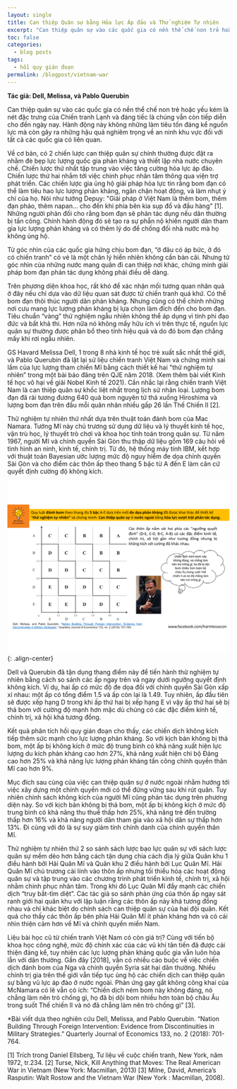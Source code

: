 ```yaml
---
layout: single
title: Can thiệp Quân sự bằng Hỏa lực Áp đảo và Thử nghiệm Tự nhiên
excerpt: "Can thiệp quân sự vào các quốc gia có nền thể chế non trẻ hoặc yếu kém là nét đặc trưng của Chiến tranh Lạnh và đáng tiếc là chúng vẫn còn tiếp diễn cho đến ngày nay."
toc: false
categories:
  - blog posts
tags:
  - hồi quy gián đoạn
permalink: /blogpost/vietnam-war
---
```


**Tác giả: Dell, Melissa, và Pablo Querubin**

Can thiệp quân sự vào các quốc gia có nền thể chế non trẻ hoặc yếu kém là nét đặc trưng của Chiến tranh Lạnh và đáng tiếc là chúng vẫn còn tiếp diễn cho đến ngày nay. Hành động này không những làm tiêu tốn đáng kể nguồn lực mà còn gây ra những hậu quả nghiêm trọng về an ninh khu vực đối với tất cả các quốc gia có liên quan. 

Về cơ bản, có 2 chiến lược can thiệp quân sự chính thường được đặt ra nhằm đè bẹp lực lượng quốc gia phản kháng và thiết lập nhà nước chuyên chế. Chiến lược thứ nhất tập trung vào việc tăng cường hỏa lực áp đảo. Chiến lược thứ hai nhắm tới việc chinh phục nhân tâm thông qua viện trợ phát triển.
Các chiến lược gia ủng hộ giải pháp hỏa lực tin rằng bom đạn có thể làm tiêu hao lực lượng phản kháng, ngăn chặn hoạt động, và làm nhụt ý chí của họ. Nói như tướng Depuy: "Giải pháp ở Việt Nam là thêm bom, thêm đạn pháo, thêm napan... cho đến khi phía bên kia sụp đổ và đầu hàng" [1]. Những người phản đối cho rằng bom đạn sẽ phản tác dụng nếu dân thường bị tấn công. Chính hành động đó sẽ tạo ra sự phẫn nộ khiến người dân tham gia lực lượng phản kháng và có thêm lý do để chống đối nhà nước mà họ không ủng hộ.

Từ góc nhìn của các quốc gia hứng chịu bom đạn, “ở đâu có áp bức, ở đó có chiến tranh” có vẻ là một chân lý hiển nhiên không cần bàn cãi. Nhưng từ góc nhìn của những nước mang quân đi can thiệp nơi khác, chứng minh giải pháp bom đạn phản tác dụng không phải điều dễ dàng. 

Trên phương diện khoa học, rất khó để xác nhận mối tương quan nhân quả ở đây nếu chỉ dựa vào dữ liệu quan sát được từ chiến tranh quá khứ. Có thể bom đạn thôi thúc người dân phản kháng. Nhưng cũng có thể chính những nơi cưu mang lực lượng phản kháng bị lựa chọn làm đích đến cho bom đạn. Tiêu chuẩn “vàng” thử nghiệm ngẫu nhiên không thể áp dụng vì tính phi đạo đức và bất khả thi. Hơn nữa nó không mấy hữu ích vì trên thực tế, nguồn lực quân sự thường được phân bổ theo tính hiệu quả và do đó bom đạn chẳng mấy khi rơi ngẫu nhiên.

GS Havard Melissa Dell, 1 trong 8 nhà kinh tế học trẻ xuất sắc nhất thế giới, và Pablo Querubin đã lật lại sử liệu chiến tranh Việt Nam và chứng minh sai lầm của lực lượng tham chiến Mĩ bằng cách thiết kế hai "thử nghiệm tự nhiên” trong một bài báo đăng trên QJE năm 2018. (Xem thêm bài viết Kinh tế học vô hại về giải Nobel Kinh tế 2021). Cần nhắc lại rằng chiến tranh Việt Nam là can thiệp quân sự khốc liệt nhất trong lịch sử nhân loại. Lượng bom đạn đã rải tương đương 640 quả bom nguyên tử thả xuống Hiroshima và lượng bom đạn trên đầu mỗi quân nhân nhiều gấp 26 lần Thế Chiến II [2].

Thử nghiệm tự nhiên thứ nhất dựa trên thuật toán đánh bom của Mac Namara. Tướng Mĩ này chủ trương sử dụng dữ liệu và lý thuyết kinh tế học, vận trù học, lý thuyết trò chơi và khoa học tính toán trong quân sự. Từ năm 1967, người Mĩ và chính quyền Sài Gòn thu thập dữ liệu gồm 169 câu hỏi về tình hình an ninh, kinh tế, chính trị. Từ đó, hệ thống máy tính IBM, kết hợp với thuật toán Bayesian ước lượng mức độ nguy hiểm đe dọa chính quyền Sài Gòn và cho điểm các thôn ấp theo thang 5 bậc từ A đến E làm căn cứ quyết định cường độ không kích.

![image-center](/assets/images/blogpost/nationbuilding_1.png){: .align-center}

Dell và Querubin đã tận dụng thang điểm này để tiến hành thử nghiệm tự nhiên bằng cách so sánh các ấp ngay trên và ngay dưới ngưỡng quyết định không kích. Ví dụ, hai ấp có mức độ đe dọa đối với chính quyền Sài Gòn xấp xỉ nhau: một ấp có tổng điểm 1.5 và ấp còn lại là 1.49. Tuy nhiên, ấp đầu tiên sẽ được xếp hạng D trong khi ấp thứ hai bị xếp hạng E vì vậy ấp thứ hai sẽ bị thả bom với cường độ mạnh hơn mặc dù chúng có các đặc điểm kinh tế, chính trị, xã hội khá tương đồng. 

Kết quả phân tích hồi quy gián đoạn cho thấy, các chiến dịch không kích tiếp thêm sức mạnh cho lực lượng phản kháng. So với kịch bản không bị thả bom, một ấp bị không kích ở mức độ trung bình có khả năng xuất hiện lực lượng du kích phản kháng cao hơn 27%, khả năng xuất hiện chi bộ Đảng cao hơn 25% và khả năng lực lượng phản kháng tấn công chính quyền thân Mĩ cao hơn 9%.

Mục đích sau cùng của việc can thiệp quân sự ở nước ngoài nhằm hướng tới việc xây dựng một chính quyền mới có thể đứng vững sau khi rút quân. Tuy nhiên chính sách không kích của người Mĩ cũng phản tác dụng trên phương diện này. So với kịch bản không bị thả bom, một ấp bị không kích ở mức độ trung bình có khả năng thu thuế thấp hơn 25%, khả năng trẻ đến trường thấp hơn 16% và khả năng người dân tham gia vào xã hội dân sự thấp hơn 13%. Đi cùng với đó là sự suy giảm tính chính danh của chính quyền thân Mĩ.

Thử nghiệm tự nhiên thứ 2 so sánh sách lược bạo lực quân sự với sách lược quân sự mềm dẻo hơn bằng cách tận dụng chia cách địa lý giữa Quân khu 1 điều hành bởi Hải Quân Mĩ và Quân khu 2 điều hành bởi Lục Quân Mĩ. Hải Quân Mĩ chủ trương cài lính vào thôn ấp nhưng tối thiểu hóa các hoạt động quân sự và tập trung vào các chương trình phát triển kinh tế, chính trị, xã hội nhằm chinh phục nhân tâm. Trong khi đó Lục Quân Mĩ đẩy mạnh các chiến dịch “truy bắt-tìm diệt”. Các tác giả so sánh phản ứng của thôn ấp ngay sát ranh giới hai quân khu với lập luận rằng các thôn ấp này khá tương đồng nhau và chỉ khác biệt do chính sách can thiệp quân sự của hai đội quân. Kết quả cho thấy các thôn ấp bên phía Hải Quân Mĩ ít phản kháng hơn và có cái nhìn thiện cảm hơn về Mĩ và chính quyền miền Nam.

Liệu bài học cũ từ chiến tranh Việt Nam có còn giá trị? Cùng với tiến bộ khoa học công nghệ, mức độ chính xác của các vũ khí tân tiến đã được cải thiện đáng kể, tuy nhiên các lực lượng phản kháng quốc gia vẫn luôn hòa lẫn với dân thường. Gần đây [2018], vẫn có nhiều cáo buộc về việc chiến dịch đánh bom của Nga và chính quyền Syria sát hại dân thường. Nhiều chính trị gia trên thế giới vẫn tiếp tục ủng hộ các chiến dịch can thiệp quân sự bằng vũ lực áp đảo ở nước ngoài. Phản ứng gay gắt không công khai của McNamara có lẽ vẫn có ích: “Chiến dịch ném bom này không đáng, nó chẳng làm nên trò chống gì, họ đã bị dội bom nhiều hơn toàn bộ châu Âu trong suốt Thế chiến II và nó đã chẳng làm nên trò chống gì” [3].

*Bài viết dựa theo nghiên cứu Dell, Melissa, and Pablo Querubin. “Nation Building Through Foreign Intervention: Evidence from Discontinuities in Military Strategies.” Quarterly Journal of Economics 133, no. 2 (2018): 701-764.

[1] Trích trong Daniel Ellsberg, Tư liệu về cuộc chiến tranh, New York, năm 1972, tr.234.
[2] Turse, Nick, Kill Anything that Moves: The Real American War in Vietnam (New York: Macmillan, 2013) 
[3] Milne, David, America’s Rasputin: Walt Rostow and the Vietnam War (New York : Macmillan, 2008).



